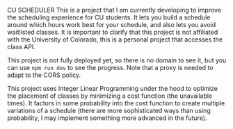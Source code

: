 
CU SCHEDULER
This is a project that I am currently developing to improve the scheduling experience for CU students. It lets you build a schedule around which hours work best for your schedule, and also lets you avoid waitlisted classes. It is important to clarify that this project is not affiliated with the University of Colorado, this is a personal project that accesses the class API. 

This project is not fully deployed yet, so there is no domain to see it, but you can use
```npm run dev```
to see the progress. Note that a proxy is needed to adapt to the CORS policy.

This project uses Integer Linear Programming under the hood to optimize the placement of classes by minimizing a cost function (the unavailable times). It factors in some probability into the cost function to create multiple variations of a schedule (there are more sophisticated ways than using probability, I may implement something more advanced in the future).